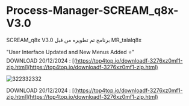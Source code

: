 # Process-Manager-SCREAM_q8x-V3.0
SCREAM_q8x V3.0  برنامج تم تطويره من قبل MR_talalq8x 

"User Interface Updated and New Menus Added ⭐"  
DOWNLOAD 20/12/2024   : [(https://top4top.io/downloadf-3276xz0mf1-zip.html](https://top4top.io/downloadf-3276xz0mf1-zip.html)


![322332332](https://github.com/user-attachments/assets/088e4cdf-1df3-4ead-a46b-c70b7cfbef80)







DOWNLOAD 20/12/2024   : [(https://top4top.io/downloadf-3276xz0mf1-zip.html](https://top4top.io/downloadf-3276xz0mf1-zip.html)
















